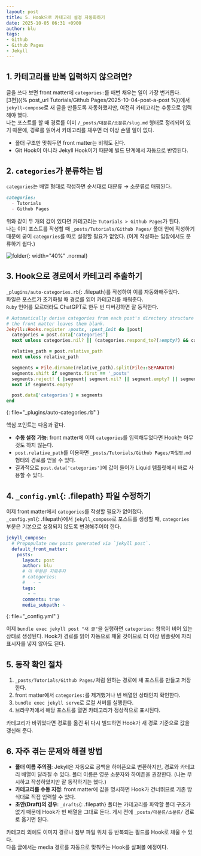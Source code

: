 ```yaml
---
layout: post
title: 5. Hook으로 카테고리 설정 자동화하기
date: 2025-10-05 06:31 +0900
author: blu
tags:
- Github
- Github Pages
- Jekyll
---
```


## 1. 카테고리를 반복 입력하지 않으려면?

글을 쓰다 보면 front matter에 `categories:`를 매번 채우는 일이 가장 번거롭다.  
[3편]({% post_url Tutorials/Github Pages/2025-10-04-post-a-post %})에서 `jekyll-compose`로 새 글을 만들도록 자동화했지만, 여전히 카테고리는 수동으로 입력해야 했다.  
나는 포스트를 할 때 경로를 이미 `/_posts/대분류/소분류/slug.md` 형태로 정리되어 있기 때문에, 경로를 읽어서 카테고리를 채우면 더 이상 손댈 일이 없다.

- 폴더 구조만 맞춰두면 front matter는 비워도 된다.
- Git Hook이 아니라 Jekyll Hook이기 때문에 빌드 단계에서 자동으로 반영된다.

## 2. `categories`가 분류하는 법

`categories`는 배열 형태로 작성하면 순서대로 대분류 → 소분류로 매핑된다.

```markdown
categories:
  - Tutorials
  - Github Pages
```

위와 같이 두 개의 값이 있다면 카테고리는 `Tutorials > Github Pages`가 된다.  
나는 이미 포스트를 작성할 때 `_posts/Tutorials/Github Pages/` 폴더 안에 작성하기 때문에 굳이 `categories`를 따로 설정할 필요가 없었다. (이게 작성하는 입장에서도 분류하기 쉽다.)

![folder](image.png){: width="40%" .normal}

## 3. Hook으로 경로에서 카테고리 추출하기

`_plugins/auto-categories.rb`{: .filepath}를 작성하여 이를 자동화해주었다.  
파일은 포스트가 초기화될 때 경로를 읽어 카테고리를 채워준다.  
`Ruby` 언어를 모르더라도 ChatGPT로 한두 번 디버깅하면 잘 동작한다.

~~~ruby
# Automatically derive categories from each post's directory structure when
# the front matter leaves them blank.
Jekyll::Hooks.register :posts, :post_init do |post|
  categories = post.data['categories']
  next unless categories.nil? || (categories.respond_to?(:empty?) && categories.empty?)

  relative_path = post.relative_path
  next unless relative_path

  segments = File.dirname(relative_path).split(File::SEPARATOR)
  segments.shift if segments.first == '_posts'
  segments.reject! { |segment| segment.nil? || segment.empty? || segment == '.' }
  next if segments.empty?

  post.data['categories'] = segments
end
~~~
{: file="_plugins/auto-categories.rb" }

핵심 포인트는 다음과 같다.

- **수동 설정 가능**: front matter에 이미 `categories`를 입력해두었다면 Hook는 아무 것도 하지 않는다.
- `post.relative_path`를 이용하면 `_posts/Tutorials/Github Pages/파일명.md` 형태의 경로를 얻을 수 있다.
- 결과적으로 `post.data['categories']`에 값이 들어가 Liquid 템플릿에서 바로 사용할 수 있다.

## 4. `_config.yml`{: .filepath} 파일 수정하기

이제 front matter에서 `categories`를 작성할 필요가 없어졌다.  
`_config.yml`{: .filepath}에서 `jekyll_compose`로 포스트를 생성할 때, `categories` 부분은 기본으로 설정되지 않도록 변경해주어야 한다.

~~~yaml
jekyll_compose:
  # Prepopulate new posts generated via `jekyll post`.
  default_front_matter:
    posts:
      layout: post
      author: blu
      # 이 부분은 지워주자
      # categories:
      #   - ~
      tags:
        - ~
      comments: true
      media_subpath: ~
~~~
{: file="_config.yml" }

이제 `bundle exec jekyll post "새 글"`을 실행하면 `categories:` 항목이 비어 있는 상태로 생성된다.  Hook가 경로를 읽어 자동으로 채울 것이므로 더 이상 템플릿에 자리 표시자를 넣지 않아도 된다.

## 5. 동작 확인 절차

1. `_posts/Tutorials/Github Pages/`처럼 원하는 경로에 새 포스트를 만들고 저장한다.
2. front matter에서 `categories:`를 제거했거나 빈 배열인 상태인지 확인한다.
3. `bundle exec jekyll serve`로 로컬 서버를 실행한다.
4. 브라우저에서 해당 포스트를 열면 카테고리가 정상적으로 표시된다.

카테고리가 바뀌었다면 경로를 옮긴 뒤 다시 빌드하면 Hook가 새 경로 기준으로 값을 갱신해 준다.

## 6. 자주 겪는 문제와 해결 방법

- **폴더 이름 주의점**: Jekyll은 자동으로 공백을 하이픈으로 변환하지만, 경로와 카테고리 배열이 달라질 수 있다. 폴더 이름은 영문 소문자와 하이픈을 권장한다. (나는 무시하고 작성하였지만 잘 동작하기는 했다.)
- **카테고리를 수동 지정**: front matter에 값을 명시하면 Hook가 건너뛰므로 기존 방식대로 직접 입력할 수 있다.
- **초안(Draft)의 경우**: `_drafts`{: .filepath} 폴더는 카테고리를 파악할 폴더 구조가 없기 때문에 Hook가 빈 배열을 그대로 둔다. 게시 전에 `_posts/대분류/소분류/` 경로로 옮기면 된다.

카테고리 외에도 이미지 경로나 첨부 파일 위치 등 반복되는 필드를 Hook로 채울 수 있다.  
다음 글에서는 media 경로를 자동으로 맞춰주는 Hook를 살펴볼 예정이다.

